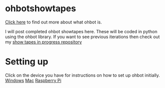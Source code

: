 # ohbotshowtapes
[Click here](https://ohbot.co.uk/) to find out more about what ohbot is.

I will post completed ohbot showtapes here. These will be coded in python using the ohbot library.
If you want to see previous iterations then check out my [show tapes in progress repository](https://github.com/Ciaralooney/showtapesinprogress/tree/main)

# Setting up
Click on the device you have for instructions on how to set up ohbot initially.
[Windows](https://github.com/ohbot/ohbot-python/blob/master/Docs/Setup_Windows.md)
[Mac](https://github.com/ohbot/ohbot-python/blob/master/Docs/Setup_Mac.md)
[Raspberry Pi](https://github.com/ohbot/ohbot-python/blob/master/Docs/Setup_Pi.md)
